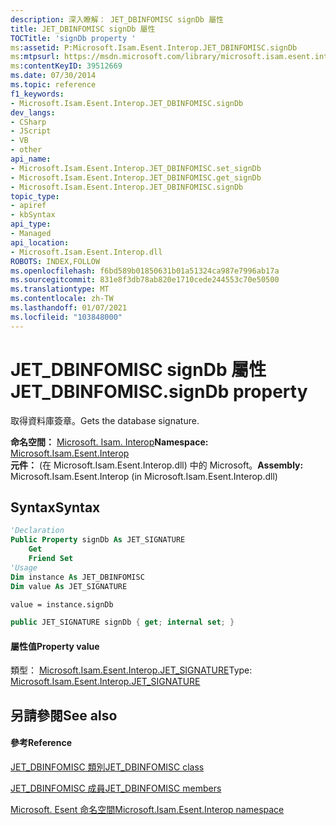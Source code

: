 ```yaml
---
description: 深入瞭解： JET_DBINFOMISC signDb 屬性
title: JET_DBINFOMISC signDb 屬性
TOCTitle: 'signDb property '
ms:assetid: P:Microsoft.Isam.Esent.Interop.JET_DBINFOMISC.signDb
ms:mtpsurl: https://msdn.microsoft.com/library/microsoft.isam.esent.interop.jet_dbinfomisc.signdb(v=EXCHG.10)
ms:contentKeyID: 39512669
ms.date: 07/30/2014
ms.topic: reference
f1_keywords:
- Microsoft.Isam.Esent.Interop.JET_DBINFOMISC.signDb
dev_langs:
- CSharp
- JScript
- VB
- other
api_name:
- Microsoft.Isam.Esent.Interop.JET_DBINFOMISC.set_signDb
- Microsoft.Isam.Esent.Interop.JET_DBINFOMISC.get_signDb
- Microsoft.Isam.Esent.Interop.JET_DBINFOMISC.signDb
topic_type:
- apiref
- kbSyntax
api_type:
- Managed
api_location:
- Microsoft.Isam.Esent.Interop.dll
ROBOTS: INDEX,FOLLOW
ms.openlocfilehash: f6bd589b01850631b01a51324ca987e7996ab17a
ms.sourcegitcommit: 831e8f3db78ab820e1710cede244553c70e50500
ms.translationtype: MT
ms.contentlocale: zh-TW
ms.lasthandoff: 01/07/2021
ms.locfileid: "103848000"
---
```

# <a name="jet_dbinfomiscsigndb-property"></a><span data-ttu-id="57f70-103">JET_DBINFOMISC signDb 屬性</span><span class="sxs-lookup"><span data-stu-id="57f70-103">JET_DBINFOMISC.signDb property</span></span>

<span data-ttu-id="57f70-104">取得資料庫簽章。</span><span class="sxs-lookup"><span data-stu-id="57f70-104">Gets the database signature.</span></span>

<span data-ttu-id="57f70-105">**命名空間：**  [Microsoft. Isam. Interop](./microsoft.isam.esent.interop-namespace.md)</span><span class="sxs-lookup"><span data-stu-id="57f70-105">**Namespace:**  [Microsoft.Isam.Esent.Interop](./microsoft.isam.esent.interop-namespace.md)</span></span>  
<span data-ttu-id="57f70-106">**元件：**  (在 Microsoft.Isam.Esent.Interop.dll) 中的 Microsoft。</span><span class="sxs-lookup"><span data-stu-id="57f70-106">**Assembly:**  Microsoft.Isam.Esent.Interop (in Microsoft.Isam.Esent.Interop.dll)</span></span>

## <a name="syntax"></a><span data-ttu-id="57f70-107">Syntax</span><span class="sxs-lookup"><span data-stu-id="57f70-107">Syntax</span></span>

``` vb
'Declaration
Public Property signDb As JET_SIGNATURE
    Get
    Friend Set
'Usage
Dim instance As JET_DBINFOMISC
Dim value As JET_SIGNATURE

value = instance.signDb
```

``` csharp
public JET_SIGNATURE signDb { get; internal set; }
```

#### <a name="property-value"></a><span data-ttu-id="57f70-108">屬性值</span><span class="sxs-lookup"><span data-stu-id="57f70-108">Property value</span></span>

<span data-ttu-id="57f70-109">類型： [Microsoft.Isam.Esent.Interop.JET_SIGNATURE](./jet-signature-structure2.md)</span><span class="sxs-lookup"><span data-stu-id="57f70-109">Type: [Microsoft.Isam.Esent.Interop.JET_SIGNATURE](./jet-signature-structure2.md)</span></span>  

## <a name="see-also"></a><span data-ttu-id="57f70-110">另請參閱</span><span class="sxs-lookup"><span data-stu-id="57f70-110">See also</span></span>

#### <a name="reference"></a><span data-ttu-id="57f70-111">參考</span><span class="sxs-lookup"><span data-stu-id="57f70-111">Reference</span></span>

[<span data-ttu-id="57f70-112">JET_DBINFOMISC 類別</span><span class="sxs-lookup"><span data-stu-id="57f70-112">JET_DBINFOMISC class</span></span>](./jet-dbinfomisc-class.md)

[<span data-ttu-id="57f70-113">JET_DBINFOMISC 成員</span><span class="sxs-lookup"><span data-stu-id="57f70-113">JET_DBINFOMISC members</span></span>](./jet-dbinfomisc-members.md)

[<span data-ttu-id="57f70-114">Microsoft. Esent 命名空間</span><span class="sxs-lookup"><span data-stu-id="57f70-114">Microsoft.Isam.Esent.Interop namespace</span></span>](./microsoft.isam.esent.interop-namespace.md)
